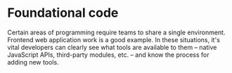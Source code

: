 # Foundational code

Certain areas of programming require teams to share a single environment. Frontend web application work is a good example. In these situations, it's vital developers can clearly see what tools are available to them – native JavaScript APIs, third-party modules, etc. – and know the process for adding new tools.